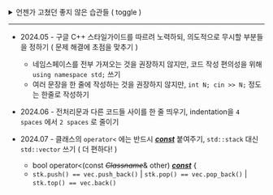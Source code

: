 <details>
  <summary>언젠가 고쳤던 좋지 않은 습관들 ( toggle )</summary><br>

  - 줄바꿈이 필요할 땐 `std::endl` 대신 `'\n'` 쓰기
  - `std::cin.tie(nullptr)->ios_base::sync_with_stdio(false);` 처럼 쓰지 말고 분리해서 쓰기

      > `ios_base::sync_with_stdio(false);` `cin.tie(nullptr);` `cout.tie(nullptr);`
  - `for`, `while` 같은 제어문 키워드와 조건식 괄호 사이를 한 칸 띄우기

      > `for(;;)` // bad  
      > `for (;;)` // good!
  - `if`, `else if`, `else` 구문 정렬하기 - `closing brace on new line, else on same line`

      > if (cond) {  
      > //  
      > `} else if (cond) {` // good!  
      > //  
      > } else { }
</details>

- - -

<!--

다른 사람들의 코드를 읽고 이해하는게 상상 이상으로 힘든 일이라는걸 느꼈다.
같은 일을 하는 코드라도 읽기 편하게 작성하려 노력하자!!

-->

- 2024.05 - 구글 C++ 스타일가이드를 따르려 노력하되, 의도적으로 무시할 부분들을 정하기 ( 문제 해결에 초점을 맞추기 )
  
  - 네임스페이스를 전부 가져오는 것을 권장하지 않지만, 코드 작성 편의성을 위해 `using namespace std;` 쓰기
  - 여러 문장을 한 줄에 작성하는 것을 권장하지 않지만, `int N; cin >> N;` 정도는 한줄로 작성하기
- 2024.06 - 전처리문과 다른 코드들 사이를 한 줄 띄우기, indentation을 `4 spaces` 에서 `2 spaces` 로 줄이기
- 2024.07 - 클래스의 `operator<` 에는 반드시 <ins>***const***</ins> 붙여주기, `std::stack` 대신 `std::vector` 쓰기 ( 더 편하다! )
  
  - bool operator<(const ~~*Classname*~~& other) <ins>***const***</ins> { <!-- 일반적으로 <u></u> 처럼 u 태그 활용을 권장하지만, 깃허브에서는 `ins`태그를 통한 밑줄만 지원 -->
  - `stk.push() == vec.push_back()` | `stk.pop() == vec.pop_back()` | `stk.top() == vec.back()`

